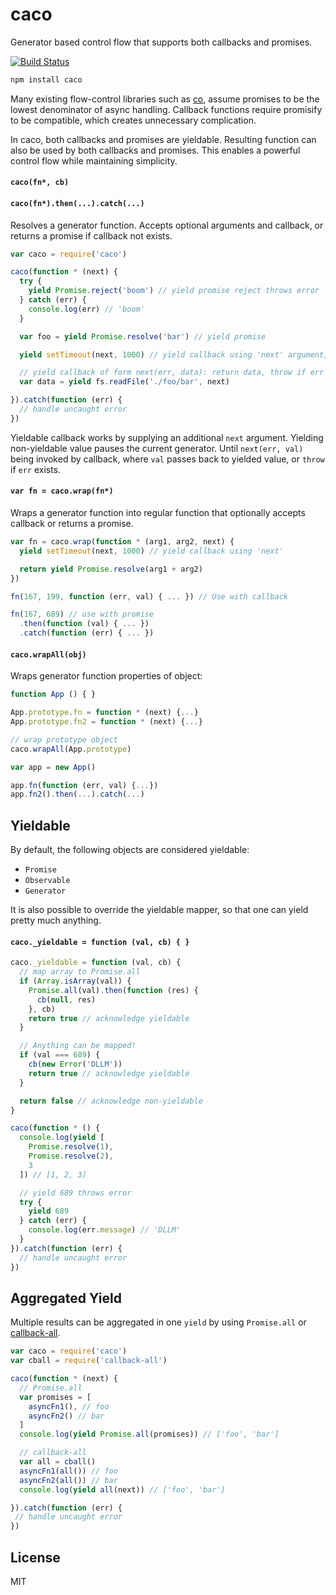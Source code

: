 # caco

Generator based control flow that supports both callbacks and promises.

[![Build Status](https://travis-ci.org/cshum/caco.svg?branch=master)](https://travis-ci.org/cshum/caco)

```bash
npm install caco
```

Many existing flow-control libraries such as [co](https://github.com/tj/co), assume promises to be the lowest denominator of async handling.
Callback functions require promisify to be compatible, which creates unnecessary complication. 

In caco, both callbacks and promises are yieldable.
Resulting function can also be used by both callbacks and promises.
This enables a powerful control flow while maintaining simplicity.

#### `caco(fn*, cb)`
#### `caco(fn*).then(...).catch(...)`

Resolves a generator function.
Accepts optional arguments and callback, or returns a promise if callback not exists.

```js
var caco = require('caco')

caco(function * (next) {
  try {
    yield Promise.reject('boom') // yield promise reject throws error
  } catch (err) {
    console.log(err) // 'boom'
  }

  var foo = yield Promise.resolve('bar') // yield promise

  yield setTimeout(next, 1000) // yield callback using 'next' argument, delay 1 second

  // yield callback of form next(err, data): return data, throw if err exists
  var data = yield fs.readFile('./foo/bar', next) 

}).catch(function (err) {
  // handle uncaught error
})

```

Yieldable callback works by supplying an additional `next` argument. Yielding non-yieldable value pauses the current generator. 
Until `next(err, val)` being invoked by callback, 
where `val` passes back to yielded value, or `throw` if `err` exists.

#### `var fn = caco.wrap(fn*)`

Wraps a generator function into regular function that optionally accepts callback or returns a promise.

```js
var fn = caco.wrap(function * (arg1, arg2, next) {
  yield setTimeout(next, 1000) // yield callback using 'next'

  return yield Promise.resolve(arg1 + arg2)
})

fn(167, 199, function (err, val) { ... }) // Use with callback

fn(167, 689) // use with promise
  .then(function (val) { ... })
  .catch(function (err) { ... })
```

#### `caco.wrapAll(obj)`

Wraps generator function properties of object:

```js
function App () { }

App.prototype.fn = function * (next) {...}
App.prototype.fn2 = function * (next) {...}

// wrap prototype object
caco.wrapAll(App.prototype)

var app = new App()

app.fn(function (err, val) {...})
app.fn2().then(...).catch(...)
```

## Yieldable

By default, the following objects are considered yieldable:
* `Promise`
* `Observable`
* `Generator`

It is also possible to override the yieldable mapper, 
so that one can yield pretty much anything.

#### `caco._yieldable = function (val, cb) { }`

```js
caco._yieldable = function (val, cb) {
  // map array to Promise.all
  if (Array.isArray(val)) {
    Promise.all(val).then(function (res) {
      cb(null, res)
    }, cb)
    return true // acknowledge yieldable
  }

  // Anything can be mapped!
  if (val === 689) {
    cb(new Error('DLLM'))
    return true // acknowledge yieldable
  }

  return false // acknowledge non-yieldable
}

caco(function * () {
  console.log(yield [
    Promise.resolve(1),
    Promise.resolve(2),
    3
  ]) // [1, 2, 3]

  // yield 689 throws error
  try {
    yield 689
  } catch (err) {
    console.log(err.message) // 'DLLM'
  }
}).catch(function (err) {
  // handle uncaught error
})

```

## Aggregated Yield

Multiple results can be aggregated in one `yield` by using `Promise.all` or [callback-all](https://github.com/cshum/callback-all).

```js
var caco = require('caco')
var cball = require('callback-all')

caco(function * (next) {
  // Promise.all
  var promises = [
    asyncFn1(), // foo
    asyncFn2() // bar
  ]
  console.log(yield Promise.all(promises)) // ['foo', 'bar']

  // callback-all
  var all = cball()
  asyncFn1(all()) // foo
  asyncFn2(all()) // bar
  console.log(yield all(next)) // ['foo', 'bar']

}).catch(function (err) {
 // handle uncaught error
})
```

## License

MIT
